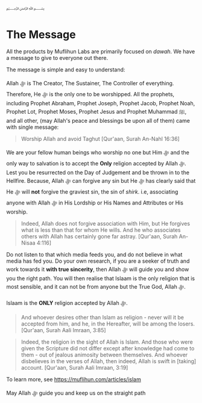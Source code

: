 ﷽

# The Message
All the products by Muflihun Labs are primarily focused on *dawah*. We have a message to give to everyone out there.

The message is simple and easy to understand:

Allah ﷻ is The Creator, The Sustainer, The Controller of everything. Therefore, He ﷻ is the only one to be worshipped. All the prophets, including Prophet Abraham, Prophet Joseph, Prophet Jacob, Prophet Noah, Prophet Lot, Prophet Moses, Prophet Jesus and Prophet Muhammad ﷺ, and all other, (may Allah's peace and blessings be upon all of them) came with single message:

 > Worship Allah and avoid Taghut [Qur'aan, Surah An-Nahl 16:36]

We are your fellow human beings who worship no one but Him ﷻ and the only way to salvation is to accept the **Only** religion accepted by Allah ﷻ. Lest you be resurrected on the Day of Judgement and be thrown in to the Hellfire. Because, Allah ﷻ can forgive any sin but He ﷻ has clearly said that He ﷻ will **not** forgive the graviest sin, the sin of *shirk*. i.e, associating anyone with Allah ﷻ in His Lordship or His Names and Attributes or His worship.

 > Indeed, Allah does not forgive association with Him, but He forgives what is less than that for whom He wills. And he who associates others with Allah has certainly gone far astray. [Qur'aan, Surah An-Nisaa 4:116]

Do not listen to that which media feeds you, and do not believe in what media has fed you. Do your own research, if you are a seeker of truth and work towards it **with true sincerity**, then Allah ﷻ will guide you and show you the right path. You will then realise that Islaam is the only religion that is most sensible, and it can not be from anyone but the True God, Allah ﷻ.

Islaam is the **ONLY** religion accepted by Allah ﷻ. 

> And whoever desires other than Islam as religion - never will it be accepted from him, and he, in the Hereafter, will be among the losers. [Qur'aan, Surah Aali Imraan, 3:85]

 > Indeed, the religion in the sight of Allah is Islam. And those who were given the Scripture did not differ except after knowledge had come to them - out of jealous animosity between themselves. And whoever disbelieves in the verses of Allah, then indeed, Allah is swift in [taking] account. [Qur'aan, Surah Aali Imraan, 3:19]

To learn more, see https://muflihun.com/articles/islam

May Allah ﷻ guide you and keep us on the straight path 
